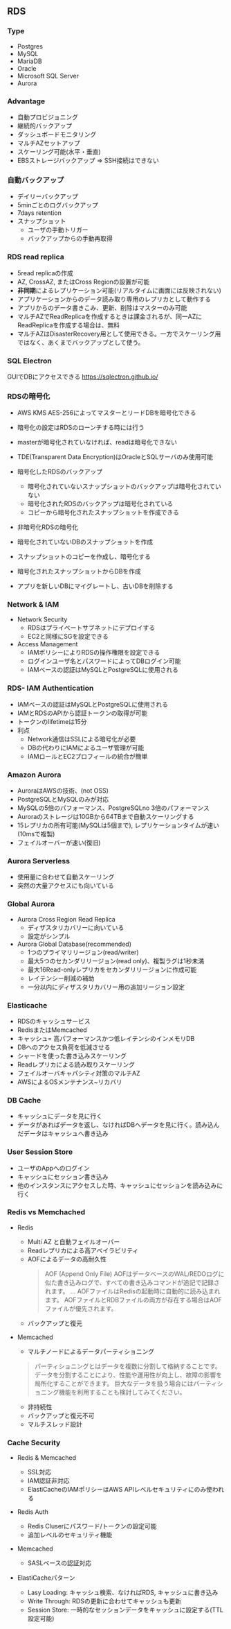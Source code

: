 ## RDS
### Type
- Postgres
- MySQL
- MariaDB
- Oracle
- Microsoft SQL Server
- Aurora

### Advantage
- 自動プロビジョニング
- 継続的バックアップ
- ダッシュボードモニタリング
- マルチAZセットアップ
- スケーリング可能(水平・垂直)
- EBSストレージバックアップ
=> SSH接続はできない

### 自動バックアップ
- デイリーバックアップ
- 5minごとのログバックアップ
- 7days retention
- スナップショット
    - ユーザの手動トリガー
    - バックアップからの手動再取得

### RDS read replica 
- 5read replicaの作成
- AZ, CrossAZ, またはCross Regionの設置が可能
- **非同期**によるレプリケーション可能(リアルタイムに画面には反映されない)
- アプリケーションからのデータ読み取り専用のレプリカとして動作する
- アプリからのデータ書きこみ、更新、削除はマスターのみ可能
- マルチAZでReadReplicaを作成するときは課金されるが、同一AZにReadReplicaを作成する場合は、無料
- マルチAZはDisasterRecovery用として使用できる。一方でスケーリング用ではなく、あくまでバックアップとして使う。

### SQL Electron
GUIでDBにアクセスできる
https://sqlectron.github.io/

### RDSの暗号化
- AWS KMS AES-256によってマスターとリードDBを暗号化できる
- 暗号化の設定はRDSのローンチする時には行う
- masterが暗号化されていなければ、readは暗号化できない
- TDE(Transparent Data Encryption)はOracleとSQLサーバのみ使用可能

- 暗号化したRDSのバックアップ
    - 暗号化されていないスナップショットのバックアップは暗号化されていない
    - 暗号化されたRDSのバックアップは暗号化されている
    - コピーから暗号化されたスナップショットを作成できる

- 非暗号化RDSの暗号化
 - 暗号化されていないDBのスナップショットを作成
 - スナップショットのコピーを作成し、暗号化する
 - 暗号化されたスナップショットからDBを作成
 - アプリを新しいDBにマイグレートし、古いDBを削除する

### Network & IAM
- Network Security
    - RDSはプライベートサブネットにデプロイする
    - EC2と同様にSGを設定できる
- Access Management
    -  IAMポリシーによりRDSの操作権限を設定できる
    - ログインユーザ名とパスワードによってDBログイン可能
    - IAMベースの認証はMySQLとPostgreSQLに使用される

### RDS- IAM Authentication
- IAMベースの認証はMySQLとPostgreSQLに使用される
- IAMとRDSのAPIから認証トークンの取得が可能
- トークンのlifetimeは15分
- 利点
    - Network通信はSSLによる暗号化が必要
    - DBの代わりにIAMによるユーザ管理が可能
    - IAMロールとEC2プロフィールの統合が簡単

### Amazon Aurora
- AuroraはAWSの技術、(not OSS)
- PostgreSQLとMySQLのみが対応
- MySQLの5倍のパフォーマンス、PostgreSQLno
3倍のパフォーマンス
- Auroraのストレージは10GBから64TBまで自動スケーリングする
- 15レプリカの所有可能(MySQLは5個まで), レプリケーションタイムが速い(10msで複製)
- フェイルオーバーが速い(復旧)

### Aurora Serverless
- 使用量に合わせて自動スケーリング
- 突然の大量アクセスにも向いている

### Global Aurora
- Aurora Cross Region Read Replica
    - ディザスタリカバリーに向いている
    - 設定がシンプル
- Aurora Global Database(recommended)
    - 1つのプライマリリージョン(read/writer)
    - 最大5つのセカンダリリージョン(read only)、複製ラグは1秒未満
    - 最大16Read-onlyレプリカをセカンダリリージョンに作成可能
    - レイテンシー削減の補助
    - 一分以内にディザスタリカバリー用の追加リージョン設定

### Elasticache
- RDSのキャッシュサービス
- RedisまたはMemcached
- キャッシュ=
 高パフォーマンスかつ低レイテンシのインメモリDB
- DBへのアクセス負荷を低減させる
- シャードを使った書き込みスケーリング
- Readレプリカによる読み取りスケーリング
- フェイルオーバキャパシティ対策のマルチAZ
- AWSによるOSメンテナンス~リカバリ

### DB Cache
- キャッシュにデータを見に行く
- データがあればデータを返し、なければDBへデータを見に行く。読み込んだデータはキャッシュへ書き込み
### User Session Store
- ユーザのAppへのログイン
- キャッシュにセッション書き込み
- 他のインスタンスにアクセスした時、キャッシュにセッションを読み込みに行く

### Redis vs Memchached
- Redis
    - Multi AZ と自動フェイルオーバー
    - Readレプリカによる高アベイラビリティ
    - AOFによるデータの高耐久性
        >AOF (Append Only File)
    AOFはデータベースのWAL/REDOログに似た書き込みログで、すべての書き込みコマンドが追記で記録されます。 ... AOFファイルはRedisの起動時に自動的に読み込まれます。 AOFファイルとRDBファイルの両方が存在する場合はAOFファイルが優先されます。
    - バックアップと復元

- Memcached
    - マルチノードによるデータパーティショニング
    >パーティショニングとはデータを複数に分割して格納することです。 データを分割することにより、性能や運用性が向上し、故障の影響を局所化することができます。 巨大なデータを扱う場合にはパーティショニング機能を利用することも検討してみてください。
    - 非持続性
    - バックアップと復元不可
    - マルチスレッド設計

### Cache Security
- Redis & Memcached
    - SSL対応
    - IAM認証非対応
    - ElastiCacheのIAMポリシーはAWS APIレベルセキュリティにのみ使われる

- Redis Auth
    - Redis Cluserにパスワード/トークンの設定可能
    - 追加レベルのセキュリティ機能
- Memcached
    - SASLベースの認証対応

- ElastiCacheパターン
    - Lasy Loading: キャッシュ検索、なければRDS, キャッシュに書き込み
    - Write Through: RDSの更新に合わせてキャッシュも更新
    - Session Store: 一時的なセッションデータをキャッシュに設定する(TTL設定可能)
